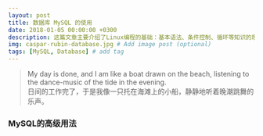 ```yaml
---
layout: post
title: 数据库 MySQL 的使用
date: 2018-01-05 00:00:00 +0300
description: 这篇文章主要介绍了Linux编程的基础：基本语法、条件控制、循环等知识的理解。
img: caspar-rubin-database.jpg # Add image post (optional)
tags: [MySQL, Database] # add tag
---
```


>My day is done, and I am like a boat drawn on the beach, listening to the dance-music of the tide in the evening. <br>
>日间的工作完了，于是我像一只托在海滩上的小船，静静地听着晚潮跳舞的乐声。

### MySQL的高级用法

